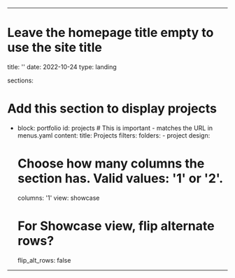 <!-- ---
# Projects section using the Portfolio widget
widget: portfolio
headless: true  # This file represents a page section.
active: true  
weight: 30  # Changed to match projects menu weight in menus.yaml

title: Projects
subtitle: ''

content:
  # Page type to display. E.g. project.
  page_type: project
  
  # Filter toolbar (optional).
  # Add or remove as many filters (`filter_button` instances) as you like.
  # To show all items, set `tag` to "*".
  # To filter by a specific tag, set `tag` to an existing tag name.
  filter_button:
    - name: All
      tag: '*'
    - name: Deep Learning
      tag: Deep Learning
    - name: Other
      tag: ''

design:
  # Choose how many columns the section has. Valid values: '1' or '2'.
  columns: '2'

  # Toggle between the various page layout types.
  #   1 = List
  #   2 = Compact (small card)
  #   3 = Card (large card)
  #   4 = Citation (publication only)
  view: 3   # Changed to card view for better project display

  # Flip alternate rows for Showcase view
  flip_alt_rows: false
--- -->

---
# Leave the homepage title empty to use the site title
title: ''
date: 2022-10-24
type: landing

sections:
  <!-- - block: about.biography
    id: about
    content:
      title: Biography
      # Choose a user profile to display (a folder name within `content/authors/`)
      username: admin -->
    
  # Add this section to display projects  
  - block: portfolio
    id: projects  # This is important - matches the URL in menus.yaml
    content:
      title: Projects
      filters:
        folders:
          - project
    design:
      # Choose how many columns the section has. Valid values: '1' or '2'.
      columns: '1'
      view: showcase
      # For Showcase view, flip alternate rows?
      flip_alt_rows: false
---